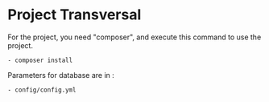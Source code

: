 # Project Transversal

For the project, you need "composer", and execute this command to use the project.

    - composer install

Parameters for database are in :
   
    - config/config.yml